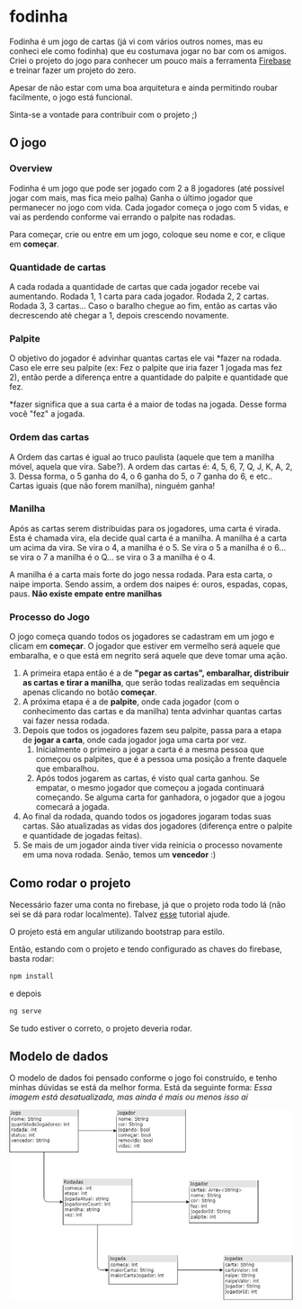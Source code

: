 # fodinha

Fodinha é um jogo de cartas (já vi com vários outros nomes, mas eu conheci ele como fodinha) que eu costumava jogar no bar com os amigos.
Criei o projeto do jogo para conhecer um pouco mais a ferramenta [Firebase](https://firebase.google.com/) e treinar fazer um projeto do zero.

Apesar de não estar com uma boa arquitetura e ainda permitindo roubar facilmente, o jogo está funcional.

Sinta-se a vontade para contribuir com o projeto ;)

## O jogo

### Overview
Fodinha é um jogo que pode ser jogado com 2 a 8 jogadores (até possível jogar com mais, mas fica meio palha)
Ganha o último jogador que permanecer no jogo com vida.
Cada jogador começa o jogo com 5 vidas, e vai as perdendo conforme vai errando o palpite nas rodadas.

Para começar, crie ou entre em um jogo, coloque seu nome e cor, e clique em **começar**.

### Quantidade de cartas
A cada rodada a quantidade de cartas que cada jogador recebe vai aumentando. 
Rodada 1, 1 carta para cada jogador. Rodada 2, 2 cartas. Rodada 3, 3 cartas... Caso o baralho chegue ao fim, então as cartas vão decrescendo até chegar a 1, depois crescendo novamente.

### Palpite
O objetivo do jogador é advinhar quantas cartas ele vai *fazer na rodada. Caso ele erre seu palpite (ex: Fez o palpite que iria fazer 1 jogada mas fez 2), então perde a diferença entre a quantidade do palpite e quantidade que fez.

*fazer significa que a sua carta é a maior de todas na jogada. Desse forma você "fez" a jogada.

### Ordem das cartas
A Ordem das cartas é igual ao truco paulista (aquele que tem a manilha móvel, aquela que vira. Sabe?). A ordem das cartas é: 4, 5, 6, 7, Q, J, K, A, 2, 3.
Dessa forma, o 5 ganha do 4, o 6 ganha do 5, o 7 ganha do 6, e etc.. Cartas iguais (que não forem manilha), ninguém ganha!

### Manilha
Após as cartas serem distribuidas para os jogadores, uma carta é virada. Esta é chamada vira, ela decide qual carta é a manilha.
A manilha é a carta um acima da vira. Se vira o 4, a manilha é o 5. Se vira o 5 a manilha é o 6... se vira o 7 a manilha é o Q... se vira o 3 a manilha é o 4.

A manilha é a carta mais forte do jogo nessa rodada. Para esta carta, o naipe importa. Sendo assim, a ordem dos naipes é: ouros, espadas, copas, paus. **Não existe empate entre manilhas**

### Processo do Jogo
O jogo começa quando todos os jogadores se cadastram em um jogo e clicam em **começar**. O jogador que estiver em vermelho será aquele que embaralha, e o que está em negrito será aquele que deve tomar uma ação.
1. A primeira etapa então é a de **"pegar as cartas", embaralhar, distribuir as cartas e tirar a manilha**, que serão todas realizadas em sequência apenas clicando no botão **começar**.
2. A próxima etapa é a de **palpite**, onde cada jogador (com o conhecimento das cartas e da manilha) tenta advinhar quantas cartas vai fazer nessa rodada.
3. Depois que todos os jogadores fazem seu palpite, passa para a etapa de **jogar a carta**, onde cada jogador joga uma carta por vez.
    1. Inicialmente o primeiro a jogar a carta é a mesma pessoa que começou os palpites, que é a pessoa uma posição a frente daquele que embaralhou.
    2. Após todos jogarem as cartas, é visto qual carta ganhou. Se empatar, o mesmo jogador que começou a jogada continuará começando. Se alguma carta for ganhadora, o jogador que a jogou comecará a jogada.
4. Ao final da rodada, quando todos os jogadores jogaram todas suas cartas. São atualizadas as vidas dos jogadores (diferença entre o palpite e quantidade de jogadas feitas).
5. Se mais de um jogador ainda tiver vida reinicia o processo novamente em uma nova rodada. Senão, temos um **vencedor** :)

## Como rodar o projeto
Necessário fazer uma conta no firebase, já que o projeto roda todo lá (não sei se dá para rodar localmente). Talvez [esse](https://medium.com/factory-mind/angular-cloud-firestore-step-by-step-bootstrap-tutorial-ecb96db8d071) tutorial ajude.

O projeto está em angular utilizando bootstrap para estilo.

Então, estando com o projeto e tendo configurado as chaves do firebase, basta rodar:
```bash
npm install
``` 
e depois 
```bash
ng serve
```
Se tudo estiver o correto, o projeto deveria rodar.

## Modelo de dados

O modelo de dados foi pensado conforme o jogo foi construído, e tenho minhas dúvidas se está da melhor forma.
Está da seguinte forma: *Essa imagem está desatualizada, mas ainda é mais ou menos isso aí*

![modelo de dados](/docs/modeloDeDados.png)


